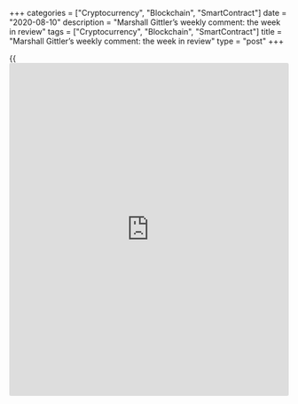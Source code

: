 +++
categories = ["Cryptocurrency", "Blockchain", "SmartContract"]
date = "2020-08-10"
description = "Marshall Gittler’s weekly comment: the week in review"
tags = ["Cryptocurrency", "Blockchain", "SmartContract"]
title = "Marshall Gittler’s weekly comment: the week in review"
type = "post"
+++

{{<iframe id="large-banner" src="https://www.bounty.group/#slide=23.0" width="100%" height="600" scrolling="no" style="border: 0px solid rgb(216, 221, 230); border-radius: 3px;">}}

August 10, 2020

August 10, 2020

Marshall Gittler’s weekly comment: the week in reviewMarshall Gittler

Two little words from Fed Chair Jerome Powell set the markets on fire
this week. He said, “Interest rates…remain just below the broad range of
estimates of the level that would be neutral for the economy…” The
phrase “just below” is a huge change from last month, when he said rates
were “a long way” from neutral, and that “we may go past neutral.” He
also noted yesterday that the impacts of [policy](https://www.fintechee.com/policy/) “may take a year or more
to be fully realized.” Powell could be setting the stage for a pause in
the Fed’s rate hiking cycle after the December hike while they assess
the impact of the hikes so far.

You can see here how the market’s expectations of how much further rates
are likely to rise have been drifting lower ever since the last FOMC
meeting, and how expectations lurched lower still after Powell spoke.
The market is now pricing in only two more rate hikes, even though the
FOMC is forecasting four or five more.

![LiteForex: ][1]

This change is likely to have a substantial impact on the dollar. The
graph below shows that for the last several years, the dollar has
basically tracked the expected rise in Fed funds. But with the market
now expecting either a slower pace of hikes or even a pause, the dollar
is likely to come under some pressure.

![LiteForex: ][2]

Personally, I must admit I was surprised by his comments and still am.
The real Fed funds rate is currently around 0.2%. Meanwhile, the economy
is growing by 3.5% qoq SAAR. Since when does an economy growing at that
pace need virtually free money to sustain its growth?

![LiteForex: ][3]

This raises the awkward question of what happened over the last month to
cause him to change his tune. Was it Trump’s bleating about the Fed
being his biggest problem? Was it the stock market’s wobble – not that
much really considering the market hasn’t had a serious correction in a
long time. Perhaps the recent signs of weakness in the housing market?

There are only two things I can think that reflect well on the Fed. The
first is if they think growth may not be as robust as they previously
believed.

![LiteForex: ][4]

The other possibility is that they expected Thursday’s slightly lower-
than-expected personal consumption expenditure (PCE) deflators. The core
PCE deflator slipped to 1.8% yoy from 2.0% yoy (1.9% expected), while
the headline figure was unchanged at 2.0% (2.1% expected). While this
may still qualify as being “near 2%,” as they said, it’s moving in the
wrong direction. Together with weaker-than-expected German inflation and
the downturn in oil prices, it suggests maybe they won’t be exceeding
their 2% inflation target any time soon. This downturn in inflation
could be why they think after the December rate hike, they should become
more data-dependent. In any event, more data-dependency = more
uncertainty = weaker dollar.

Separately, the Bank of England published a study of “EU withdrawal
scenarios and monetary and financial stability.” It basically set out
what it saw as the four possible results of the Brexit negotiations.
They were: bad, worse, terrible, and disastrous.

![LiteForex: ][5]

It’s significant that according to the Bank, even the best outcome
economically, a “close relationship,” would result in lower growth for
Britain than under the current set-up. The worst outcome, a disorderly
Brexit, would apparently be a disaster, with output plunging by nearly
8% and not recovering to current levels four four years at least. (Note
that during the 2008 Global Financial Crisis, output fell 6.5%.)

The report was compiled at the request of the Treasury Select Committee
of Parliament. BoE Gov. Carney and some other colleagues will testify to
the panel on Tuesday morning. Treasury officials and Chancellor of the
Exchequer Hammond will also be testifying sometime during the week about
their analysis, which is somewhat less bleak but negative nonetheless
(it wasn’t based on the current proposal, but rather those agreed by the
Cabinet back in July).

This is why I’m basically negative on sterling almost regardless of the
results of the negotiations – I think they portend a return to the low-
growth, high-inflation Britain of years gone by that will force the Bank
to choose between supporting a flagging economy and suppressing pass-
through inflation from a weakening currency.

 **The upcoming week: RBA, Bank of Canada, NFP**

The coming week has two central bank meetings and the monthly panic over
the US nonfarm payrolls, plus the purchasing managers’ indices (PMIs)
for every place that hasn’t announced them yet.

Really, there’s little to discuss about Tuesday’s Reserve Bank of
Australia (RBA) meeting. Although the RBA meets more than most other
central banks (11 times a year), these meetings aren’t particularly
illuminating. The market doesn’t even see a 50% probability of a rate
hike until December of next year. Once again, this meeting is likely to
be pretty much a non-event for the markets.

![LiteForex: ][6]

The Bank of Canada is more in play. While nobody expects a hike at
Wednesday’s meeting (the odds are 1.8%), something is expected early
next year – the odds for a hike at the January meeting are 65%, rising
to 82% for the April meeting. So the market thinks a hike is coming,
just not now.

![LiteForex: ][7]

In that case, it will be important to hear their assessment of the
economy, particularly as growth slows. They too may decide to pause in
their rate hiking cycle if they think the Fed is going to do so, lest
they lose competitiveness vis-à-vis their most important trading
partner.

![LiteForex: ][8]

Outside of that, of course as usual in the first week of the month,
attention will focus on the nonfarm payrolls (NFP). As I say every
month, I don’t think the focus should be on payrolls – employment has
already surpassed the Fed’s target, so moving further into full
employment isn’t going to affect their [policy](https://www.fintechee.com/policy/). Rather, attention should
be on the rate of change in average hourly earnings. That’s a harbinger
of inflation, which is the key variable nowadays for the FOMC.

In any case, the NFP figure is expected to be up 203k, which is about
par for the course – the six-month moving average of the initial figure
is 196k, so this would be quite in line with the recent trend.

![LiteForex: ][9]



The average hourly earnings on the other hand are forecast to rise at a
faster mom pace than in the previous month, with the yoy rate remaining
the same – above 3%. Now, once could be just a fluke, but twice in a row
is the start of a trend. I think this might get people to rethink the
conclusions they drew from Powell’s speech and put a bid under the
dollar.

![LiteForex: ][10]

Speaking of Powell, he’ll be testifying before the Joint Economic
Committee of Congress on Wednesday. That’s bound to be a highlight of
the week. We may get some clarification of his comments and the
reasoning behind them – how much is he worried about the economy
slowing? Also, Atlanta Fed President Bostic speaks on Thursday and Gov.
Brainard speaks on Friday. They’re both voting members and so well worth
listening to.

Other US events worth watching include the ISM indices, out on Monday
and Wednesday.

![Marshall Gittler’s weekly comment: the week in review][11]

The content of this article reflects the author’s opinion and does not
necessarily reflect the official position of LiteForex. The material
published on this page is provided for informational purposes only and
should not be considered as the provision of investment advice for the
purposes of Directive 2004/39/EC.

Rate this article:

{{value}}

( {{count}} {{title}} )

   1. media.clawshorns.com/uploads/files/3888e52c1880fa13166daeb8e2a976e0.png
   2. media.clawshorns.com/uploads/files/3c593fcb1b46ff4700994da581c9e4d8.png
   3. media.clawshorns.com/uploads/files/b2517732f9d86fdd6d2ae3e76949d728.png
   4. media.clawshorns.com/uploads/files/209cd71817213282437834aef125704d.png
   5. media.clawshorns.com/uploads/files/caabfef1911373a7e3542c4461bb6193.png
   6. media.clawshorns.com/uploads/files/1b8e62f9b026caf58e0f32ed408aa17e.png
   7. media.clawshorns.com/uploads/files/0b263606621afc9fd084e801578288dc.png
   8. media.clawshorns.com/uploads/files/736c31df7dfe44a79363748159b04e61.png
   9. media.clawshorns.com/uploads/files/90bdf8c310142c815f17ec78377121f4.png
   10. media.clawshorns.com/uploads/files/9ea3de0111b35002488d0f70136be84c.png
   11. cdn.liteforex.com/cache/uploads/blog/marshall/marshall-2.jpg?q=75&w=1000&s=1412ff690078f3e8f044dd6d6a843a43